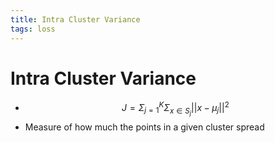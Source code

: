 ```yaml
---
title: Intra Cluster Variance
tags: loss
---
```


# Intra Cluster Variance
- $$J = \Sigma_{j=1}^K \Sigma_{x \in S_j} ||x - \mu_j||^2$$
- Measure of how much the points in a given cluster spread






















